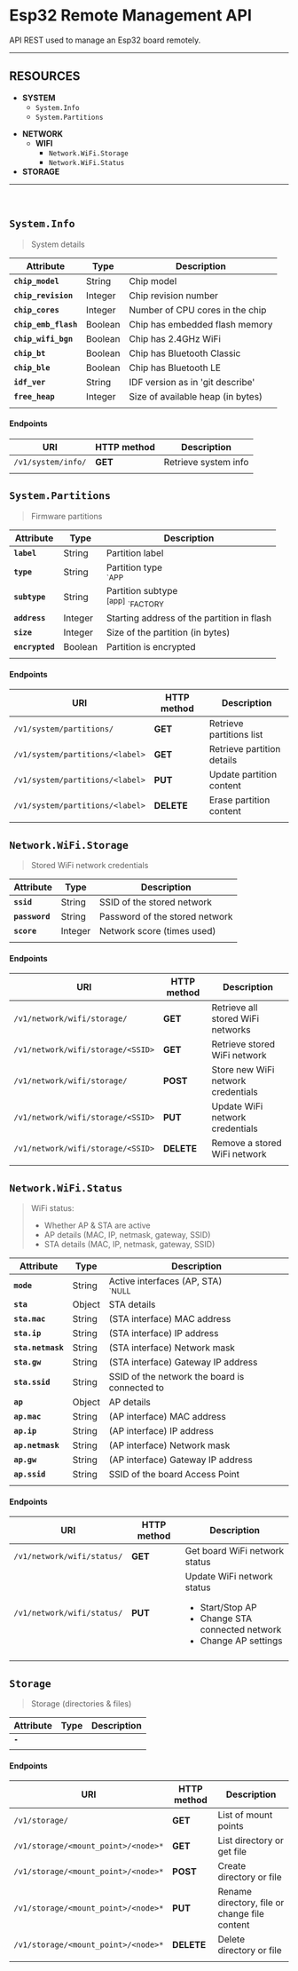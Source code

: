 # Esp32 Remote Management API

API REST used to manage an Esp32 board remotely.

___
## RESOURCES

- **SYSTEM**
    - `System.Info`
    - `System.Partitions`
<!--    - `System.Tasks` -->
- **NETWORK**
    - **WIFI**
        - `Network.WiFi.Storage`
        - `Network.WiFi.Status`
- **STORAGE**
<!--
- **GPIO**
- **DEVICES**
    - Devices.Screen
-->
___
<br>

## **`System.Info`**
> System details

| Attribute            | Type    | Description                       |
|----------------------|---------|-----------------------------------|
| **`chip_model`**     | String  | Chip model                        |
| **`chip_revision`**  | Integer | Chip revision number              |
| **`chip_cores`**     | Integer | Number of CPU cores in the chip   |
| **`chip_emb_flash`** | Boolean | Chip has embedded flash memory    |
| **`chip_wifi_bgn`**  | Boolean | Chip has 2.4GHz WiFi              |
| **`chip_bt`**        | Boolean | Chip has Bluetooth Classic        |
| **`chip_ble`**       | Boolean | Chip has Bluetooth LE             |
| **`idf_ver`**        | String  | IDF version as in 'git describe'  |
| **`free_heap`**      | Integer | Size of available heap (in bytes) |
|                      |         |                                   |
#### Endpoints
| URI                              | HTTP method | Description          |
|----------------------------------|-------------|----------------------|
| `/v1/system/info/`                | **GET**     | Retrieve system info |
|                                  |             |                      |



## **`System.Partitions`**
> Firmware partitions

| Attribute       | Type    | Description                                               |
|-----------------|---------|-----------------------------------------------------------|
| **`label`**     | String  | Partition label                                           |
| **`type`**      | String  | Partition type<br><small>`APP | DATA | UNKNOWN`</small>   |
| **`subtype`**   | String  | Partition subtype<br><sup>[app]</sup> <small>`FACTORY | OTA_X | UNKNOWN`</small><br><sup>[data]</sup> <small>`OTA | PHY | NVS | COREDUMP | NVS_KEYS |`<br>`EFUSE_EM | ESPHTTPD | FAT | SPIFFS | UNKNOWN`</small> |
| **`address`**   | Integer | Starting address of the partition in flash                |
| **`size`**      | Integer | Size of the partition (in bytes)                          |
| **`encrypted`** | Boolean | Partition is encrypted                                    |
|                 |         |                                                           |
#### Endpoints
| URI                             | HTTP method | Description                |
|---------------------------------|-------------|----------------------------|
| `/v1/system/partitions/`        | **GET**     | Retrieve partitions list   |
| `/v1/system/partitions/<label>` | **GET**     | Retrieve partition details |
| `/v1/system/partitions/<label>` | **PUT**     | Update partition content   |
| `/v1/system/partitions/<label>` | **DELETE**  | Erase partition content    |
|                                 |             |                            |



## **`Network.WiFi.Storage`**
> Stored WiFi network credentials

| Attribute       | Type    | Description                    |
|-----------------|---------|--------------------------------|
| **`ssid`**      | String  | SSID of the stored network     |
| **`password`**  | String  | Password of the stored network |
| **`score`**     | Integer | Network score (times used)     |
|                 |         |                                |
#### Endpoints
| URI                               | HTTP method | Description                        |
|-----------------------------------|-------------|------------------------------------|
| `/v1/network/wifi/storage/`       | **GET**     | Retrieve all stored WiFi networks  |
| `/v1/network/wifi/storage/<SSID>` | **GET**     | Retrieve stored WiFi network       |
| `/v1/network/wifi/storage/`       | **POST**    | Store new WiFi network credentials |
| `/v1/network/wifi/storage/<SSID>` | **PUT**     | Update WiFi network credentials    |
| `/v1/network/wifi/storage/<SSID>` | **DELETE**  | Remove a stored WiFi network       |
|                                   |             |                                    |



## **`Network.WiFi.Status`**
> WiFi status:
>   - Whether AP & STA are active
>   - AP details (MAC, IP, netmask, gateway, SSID)
>   - STA details (MAC, IP, netmask, gateway, SSID)

| Attribute         | Type   | Description                                              |
|-------------------|--------|----------------------------------------------------------|
| **`mode`**        | String | Active interfaces (AP, STA)<br><small>`NULL | STA | AP | APSTA`</small> |
| **`sta`**         | Object | STA details                                              |
| **`sta.mac`**     | String | (STA interface) MAC address                              |
| **`sta.ip`**      | String | (STA interface) IP address                               |
| **`sta.netmask`** | String | (STA interface) Network mask                             |
| **`sta.gw`**      | String | (STA interface) Gateway IP address                       |
| **`sta.ssid`**    | String | SSID of the network the board is connected to            |
| **`ap`**          | Object | AP details                                               |
| **`ap.mac`**      | String | (AP interface) MAC address                               |
| **`ap.ip`**       | String | (AP interface) IP address                                |
| **`ap.netmask`**  | String | (AP interface) Network mask                              |
| **`ap.gw`**       | String | (AP interface) Gateway IP address                        |
| **`ap.ssid`**     | String | SSID of the board Access Point                           |
|                   |        |                                                          |
#### Endpoints
| URI                        | HTTP method | Description                   |
|----------------------------|-------------|-------------------------------|
| `/v1/network/wifi/status/` | **GET**     | Get board WiFi network status |
| `/v1/network/wifi/status/` | **PUT**     | Update WiFi network status<br><ul><li>Start/Stop AP</li><li>Change STA connected network</li><li>Change AP settings</li></ul> |
|                            |             |                               |



## **`Storage`**
> Storage (directories & files)

| Attribute     | Type   | Description                    |
|---------------|--------|--------------------------------|
| **`-`** | | |
|               |        |                                |
#### Endpoints
| URI                                 | HTTP method | Description                                   |
|-------------------------------------|-------------|-----------------------------------------------|
| `/v1/storage/`                      | **GET**     | List of mount points                          |
| `/v1/storage/<mount_point>/<node>*` | **GET**     | List directory or get file                    |
| `/v1/storage/<mount_point>/<node>*` | **POST**    | Create directory or file                      |
| `/v1/storage/<mount_point>/<node>*` | **PUT**     | Rename directory, file or change file content |
| `/v1/storage/<mount_point>/<node>*` | **DELETE**  | Delete directory or file                      |
|                                     |             |                                               |


